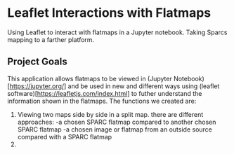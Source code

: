 # Leaflet Interactions with Flatmaps
Using Leaflet to interact with flatmaps in a Jupyter notebook. Taking Sparcs mapping to a farther platform.

## Project Goals

This application allows flatmaps to be viewed in (Jupyter Notebook)[https://jupyter.org/] and be used in new and different ways using (leaflet software)[https://leafletjs.com/index.html] to futher understand the information shown in the flatmaps. The functions we created are:
1. Viewing two maps side by side in a split map. there are different approaches:
   -a chosen SPARC flatmap compared to another chosen SPARC flatmap
   -a chosen image or flatmap from an outside source compared with a SPARC flatmap
2. 



